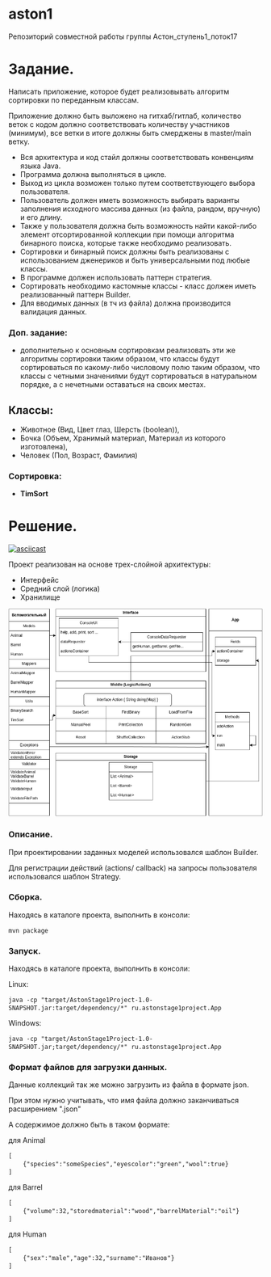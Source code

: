 # aston1
Репозиторий совместной работы группы Астон_ступень1_поток17

# Задание.
Написать приложение, которое будет реализовывать алгоритм сортировки по переданным классам.

Приложение должно быть выложено на гитхаб/гитлаб,
количество веток с кодом должно соответствовать количеству участников (минимум),
все ветки в итоге должны быть смерджены в master/main ветку.

* Вся архитектура и код стайл должны соответствовать конвенциям языка Java.
* Программа должна выполняться в цикле.
* Выход из цикла возможен только путем соответствующего выбора пользователя.
* Пользователь должен иметь возможность выбирать варианты заполнения исходного массива данных (из файла, рандом, вручную) и его длину.
* Также у пользователя должна быть возможность найти какой-либо элемент отсортированной коллекции при помощи алгоритма бинарного поиска, которые также необходимо реализовать.
* Сортировки и бинарный поиск должны быть реализованы с использованием дженериков и быть универсальными под любые классы.
* В программе должен использовать паттерн стратегия.
* Сортировать необходимо кастомные классы - класс должен иметь реализованный паттерн Builder.
* Для вводимых данных (в тч из файла) должна производится валидация данных.

### Доп. задание:
* дополнительно к основным сортировкам реализовать эти же алгоритмы сортировки таким образом, что классы будут сортироваться по какому-либо числовому полю таким образом, что классы с четными значениями будут сортироваться в натуральном порядке, а с нечетными оставаться на своих местах.

## Классы:
* Животное (Вид, Цвет глаз, Шерсть (boolean)),
* Бочка (Объем, Хранимый материал, Материал из которого изготовлена),
* Человек (Пол, Возраст, Фамилия)

### Сортировка:
* **TimSort**

# Решение.

[![asciicast](https://asciinema.org/a/mX4Uydp21au66gS7A6DgP8B1F.svg)](https://asciinema.org/a/mX4Uydp21au66gS7A6DgP8B1F)

Проект реализован на основе трех-слойной архитектуры:

* Интерфейс
* Средний слой (логика)
* Хранилище


![Интерфейс](doc/Architecture.drawio.png)


### Описание.
При проектировании заданных моделей использовался шаблон Builder.

Для регистрации действий (actions/ callback) на запросы пользователя
использовался шаблон Strategy.


### Сборка.
Находясь в каталоге проекта, выполнить в консоли:

```
mvn package
```

### Запуск.
Находясь в каталоге проекта, выполнить в консоли:

Linux:

```
java -cp "target/AstonStage1Project-1.0-SNAPSHOT.jar:target/dependency/*" ru.astonstage1project.App
```

Windows:

```
java -cp "target/AstonStage1Project-1.0-SNAPSHOT.jar;target/dependency/*" ru.astonstage1project.App
```

### Формат файлов для загрузки данных.

Данные коллекций так же можно загрузить из файла в формате json.

При этом нужно учитывать, что имя файла должно заканчиваться расширением ".json"

А содержимое должно быть в таком формате:

для Animal
```
[
	{"species":"someSpecies","eyescolor":"green","wool":true}
]
```

для Barrel
```
[
	{"volume":32,"storedmaterial":"wood","barrelMaterial":"oil"}
]
```

для Human
```
[
	{"sex":"male","age":32,"surname":"Иванов"}
]
```